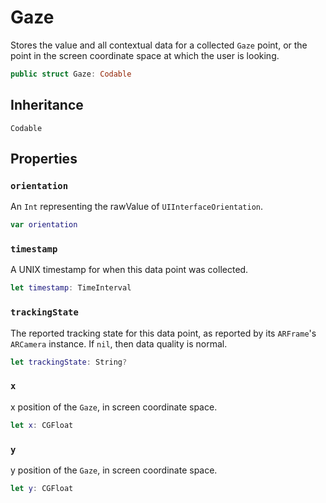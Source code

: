 # Gaze

Stores the value and all contextual data for a collected `Gaze` point,
or the point in the screen coordinate space at which the user is looking.

``` swift
public struct Gaze: Codable
```

## Inheritance

`Codable`

## Properties

### `orientation`

An `Int` representing the rawValue of `UIInterfaceOrientation`.

``` swift
var orientation
```

### `timestamp`

A UNIX timestamp for when this data point was collected.

``` swift
let timestamp: TimeInterval
```

### `trackingState`

The reported tracking state for this data point, as reported
by its `ARFrame`'s `ARCamera` instance. If `nil`, then data
quality is normal.

``` swift
let trackingState: String?
```

### `x`

x position of the `Gaze`, in screen coordinate space.

``` swift
let x: CGFloat
```

### `y`

y position of the `Gaze`, in screen coordinate space.

``` swift
let y: CGFloat
```
